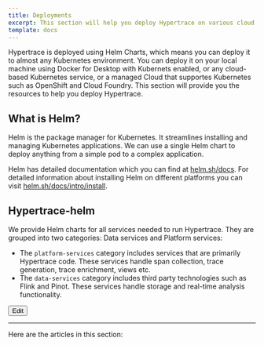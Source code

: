 ```yaml
---
title: Deployments
excerpt: This section will help you deploy Hypertrace on various cloud platforms, Docker for Desktop, and more
template: docs
---
```


Hypertrace is deployed using Helm Charts, which means you can deploy it to almost any Kubernetes environment. You can deploy it on your local machine using Docker for Desktop with Kubernets enabled, or any cloud-based Kubernetes service, or a managed Cloud that supportes Kubernetes such as OpenShift and Cloud Foundry. This section will provide you the resources to help you deploy Hypertrace.

## What is Helm?
Helm is the package manager for Kubernetes. It streamlines installing and managing Kubernetes applications. We can use a single Helm chart to deploy anything from a simple pod to a complex application. 

Helm has detailed documentation which you can find at [helm.sh/docs](https://helm.sh/docs/). For detailed information about installing Helm on different platforms you can visit [helm.sh/docs/intro/install](https://helm.sh/docs/intro/install/). 


## Hypertrace-helm
We provide Helm charts for all services needed to run Hypertrace. They are grouped into two categories: Data services and Platform services:

- The `platform-services` category includes services that are primarily Hypertrace code. These services handle span collection, trace generation, trace enrichment, views etc.
- The `data-services` category includes third party technologies such as Flink and Pinot. These services handle storage and real-time analysis functionality.

<a href="https://github.com/hypertrace/hypertrace-docs-website/tree/master/src/pages/deployments/index.md">
<button type="button">Edit</button></a>

***

Here are the articles in this section:
